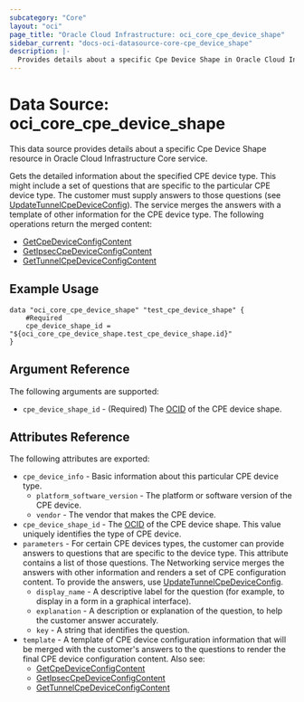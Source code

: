 ```yaml
---
subcategory: "Core"
layout: "oci"
page_title: "Oracle Cloud Infrastructure: oci_core_cpe_device_shape"
sidebar_current: "docs-oci-datasource-core-cpe_device_shape"
description: |-
  Provides details about a specific Cpe Device Shape in Oracle Cloud Infrastructure Core service
---
```


# Data Source: oci_core_cpe_device_shape
This data source provides details about a specific Cpe Device Shape resource in Oracle Cloud Infrastructure Core service.

Gets the detailed information about the specified CPE device type. This might include a set of questions
that are specific to the particular CPE device type. The customer must supply answers to those questions
(see [UpdateTunnelCpeDeviceConfig](https://docs.cloud.oracle.com/iaas/api/#/en/iaas/20160918/TunnelCpeDeviceConfig/UpdateTunnelCpeDeviceConfig)).
The service merges the answers with a template of other information for the CPE device type. The following
operations return the merged content:

  * [GetCpeDeviceConfigContent](https://docs.cloud.oracle.com/iaas/api/#/en/iaas/20160918/Cpe/GetCpeDeviceConfigContent)
  * [GetIpsecCpeDeviceConfigContent](https://docs.cloud.oracle.com/iaas/api/#/en/iaas/20160918/IPSecConnection/GetIpsecCpeDeviceConfigContent)
  * [GetTunnelCpeDeviceConfigContent](https://docs.cloud.oracle.com/iaas/api/#/en/iaas/20160918/TunnelCpeDeviceConfig/GetTunnelCpeDeviceConfigContent)


## Example Usage

```hcl
data "oci_core_cpe_device_shape" "test_cpe_device_shape" {
	#Required
	cpe_device_shape_id = "${oci_core_cpe_device_shape.test_cpe_device_shape.id}"
}
```

## Argument Reference

The following arguments are supported:

* `cpe_device_shape_id` - (Required) The [OCID](https://docs.cloud.oracle.com/iaas/Content/General/Concepts/identifiers.htm) of the CPE device shape.


## Attributes Reference

The following attributes are exported:

* `cpe_device_info` - Basic information about this particular CPE device type.
	* `platform_software_version` - The platform or software version of the CPE device.
	* `vendor` - The vendor that makes the CPE device.
* `cpe_device_shape_id` - The [OCID](https://docs.cloud.oracle.com/iaas/Content/General/Concepts/identifiers.htm) of the CPE device shape. This value uniquely identifies the type of CPE device. 
* `parameters` - For certain CPE devices types, the customer can provide answers to questions that are specific to the device type. This attribute contains a list of those questions. The Networking service merges the answers with other information and renders a set of CPE configuration content. To provide the answers, use [UpdateTunnelCpeDeviceConfig](https://docs.cloud.oracle.com/iaas/api/#/en/iaas/20160918/TunnelCpeDeviceConfig/UpdateTunnelCpeDeviceConfig). 
	* `display_name` - A descriptive label for the question (for example, to display in a form in a graphical interface). 
	* `explanation` - A description or explanation of the question, to help the customer answer accurately. 
	* `key` - A string that identifies the question. 
* `template` - A template of CPE device configuration information that will be merged with the customer's answers to the questions to render the final CPE device configuration content. Also see:
	* [GetCpeDeviceConfigContent](https://docs.cloud.oracle.com/iaas/api/#/en/iaas/20160918/Cpe/GetCpeDeviceConfigContent)
	* [GetIpsecCpeDeviceConfigContent](https://docs.cloud.oracle.com/iaas/api/#/en/iaas/20160918/IPSecConnection/GetIpsecCpeDeviceConfigContent)
	* [GetTunnelCpeDeviceConfigContent](https://docs.cloud.oracle.com/iaas/api/#/en/iaas/20160918/TunnelCpeDeviceConfig/GetTunnelCpeDeviceConfigContent) 

